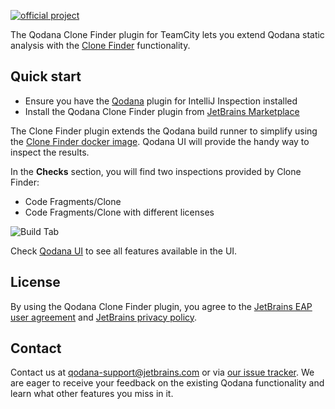 [//]: # (title: Clone Finder TeamCity Plugin)

[![official project](https://jb.gg/badges/official-flat-square.svg)](https://confluence.jetbrains.com/display/ALL/JetBrains+on+GitHub)

The Qodana Clone Finder plugin for TeamCity lets you extend Qodana static analysis with the [Clone Finder](about-clone-finder.md) functionality.

## Quick start

* Ensure you have the [Qodana](qodana-teamcity-plugin.md) plugin for IntelliJ Inspection installed
* Install the Qodana Clone Finder plugin from [JetBrains Marketplace](https://plugins.jetbrains.com/plugin/15498-qodana)

The Clone Finder plugin extends the Qodana build runner to simplify using the [Clone Finder docker image](clone-finder-docker-readme.md).
Qodana UI will provide the handy way to inspect the results.

In the **Checks** section, you will find two inspections provided by Clone Finder:
* Code Fragments/Clone 
* Code Fragments/Clone with different licenses

![Build Tab](tab.png)

Check [Qodana UI](ui-overview.md) to see all features available in the UI.

## License

By using the Qodana Clone Finder plugin, you agree to the [JetBrains EAP user agreement](https://www.jetbrains.com/legal/agreements/user_eap.html) and [JetBrains privacy policy](https://www.jetbrains.com/company/privacy.html).

## Contact

Contact us at [qodana-support@jetbrains.com](mailto:qodana-support@jetbrains.com) or via [our issue tracker](https://youtrack.jetbrains.com/newIssue?project=QD). We are eager to receive your feedback on the existing Qodana functionality and learn what other features you miss in it.
